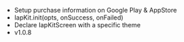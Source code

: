 - Setup purchase information on Google Play & AppStore
- IapKit.init(opts, onSuccess, onFailed)
- Declare IapKitScreen with a specific theme
- v1.0.8

